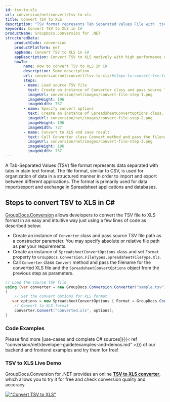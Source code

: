 ```yaml
---
id: tsv-to-xls
url: conversion/net/convert/tsv-to-xls
title: Convert TSV to XLS
description: "TSV format represents Tab Separated Values File with .tsv extension. Learn how to convert TSV to XLS file programmatically in C# language using GroupDocs.Conversion for .NET library."
keywords: Convert TSV to XLS in C#
productName: GroupDocs.Conversion for .NET
structuredData:
    productCode: conversion
    productPlatform: net
    appName: Convert TSV to XLS in C#
    appDescription: Convert TSV to XLS natively with high performance using C# language and server side GroupDocs.Conversion for .NET APIs, without the use of any software like Microsoft or Open Office.
    howTo:
        name: How to convert TSV to XLS in C# 
        description: Some description
        url: conversion/net/convert/tsv-to-xls/#steps-to-convert-tsv-to-xls-in-c
        steps:
        - name: Load source TSV file 
          text: Create an instance of Converter class and pass source TSV file path as a constructor parameter. You may specify absolute or relative file path as per your requirements. 
          imageUrl: conversion/net/images/convert-file-step-1.png
          imageHeight: 196
          imageWidth: 737
        - name: Specify convert options 
          text: Create an instance of SpreadsheetConvertOptions class.
          imageUrl: conversion/net/images/convert-file-step-2.png
          imageHeight: 196
          imageWidth: 737
        - name: Convert to XLS and save result 
          text: Call Converter class Convert method and pass the filename for the converted HTML file and the SpreadsheetConvertOptions object from the previous step as parameters.
          imageUrl: conversion/net/images/convert-file-step-3.png
          imageHeight: 196
          imageWidth: 737
---
```


A Tab-Separated Values (TSV) file format represents data separated with tabs in plain text format. The file format, similar to CSV, is used for organization of data in a structured manner in order to import and export between different applications. The format is primarily used for data import/export and exchange in Spreadsheet applications and databases. 

## Steps to convert TSV to XLS in C#

[GroupDocs.Conversion](https://products.groupdocs.com/conversion/net) allows developers to convert the TSV file to XLS format in an easy and intuitive way just using a few lines of code as described below:

* Create an instance of `Converter` class and pass source TSV file path as a constructor parameter. You may specify absolute or relative file path as per your requirements. 
* Create an instance of `SpreadsheetConvertOptions` class and set `Format` property to `GroupDocs.Conversion.FileTypes.SpreadsheetFileType.Xls`.
* Call `Converter` class `Convert` method and pass the filename for the converted XLS file and the `SpreadsheetConvertOptions` object from the previous step as parameters.

```csharp
// Load the source TSV file
using (var converter = new GroupDocs.Conversion.Converter("sample.tsv"))
{
    // Set the convert options for XLS format
   var options = new SpreadsheetConvertOptions { Format = GroupDocs.Conversion.FileTypes.SpreadsheetFileType.Xls };
    // Convert to XLS format
    converter.Convert("converted.xls", options);
}
```

### Code Examples

Please find more [use-cases and complete C# sources]({{< ref "conversion/net/developer-guide/examples-and-demos.md" >}}) of our backend and frontend examples and try them for free!

### TSV to XLS Live Demo

GroupDocs.Conversion for .NET provides an online [**TSV to XLS converter**](https://products.groupdocs.app/conversion/tsv-to-xls), which allows you to try it for free and check conversion quality and accuracy.

[!["Convert TSV to XLS"](conversion/net/images/convert-to-xls/convert-tsv-to-xls.png)](https://products.groupdocs.app/conversion/tsv-to-xls)
